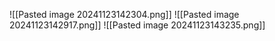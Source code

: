 ![[Pasted image 20241123142304.png]]
![[Pasted image 20241123142917.png]]
![[Pasted image 20241123143235.png]]
